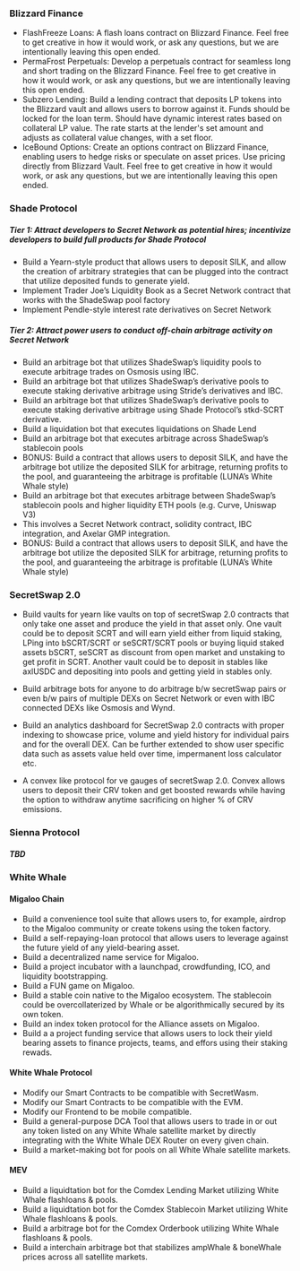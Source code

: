 ### Blizzard Finance

- FlashFreeze Loans: A flash loans contract on Blizzard Finance. Feel free to get creative in how it would work, or ask any questions, but we are intentionally leaving this open ended.
- PermaFrost Perpetuals: Develop a perpetuals contract for seamless long and short trading on the Blizzard Finance. Feel free to get creative in how it would work, or ask any questions, but we are intentionally leaving this open ended.
- Subzero Lending: Build a lending contract that deposits LP tokens into the Blizzard vault and allows users to borrow against it. Funds should be locked for the loan term. Should have dynamic interest rates based on collateral LP value. The rate starts at the lender's set amount and adjusts as collateral value changes, with a set floor. 
- IceBound Options: Create an options contract on Blizzard Finance, enabling users to hedge risks or speculate on asset prices. Use pricing directly from Blizzard Vault. Feel free to get creative in how it would work, or ask any questions, but we are intentionally leaving this open ended.

### Shade Protocol

##### Tier 1: Attract developers to Secret Network as potential hires; incentivize developers to build full products for Shade Protocol

- Build a Yearn-style product that allows users to deposit SILK, and allow the creation of arbitrary strategies that can be plugged into the contract that utilize deposited funds to generate yield.
- Implement Trader Joe’s Liquidity Book as a Secret Network contract that works with the ShadeSwap pool factory
- Implement Pendle-style interest rate derivatives on Secret Network

##### Tier 2: Attract power users to conduct off-chain arbitrage activity on Secret Network

- Build an arbitrage bot that utilizes ShadeSwap’s liquidity pools to execute arbitrage trades on Osmosis using IBC.
- Build an arbitrage bot that utilizes ShadeSwap’s derivative pools to execute staking derivative arbitrage using Stride’s derivatives and IBC.
- Build an arbitrage bot that utilizes ShadeSwap’s derivative pools to execute staking derivative arbitrage using Shade Protocol’s stkd-SCRT derivative.
- Build a liquidation bot that executes liquidations on Shade Lend
- Build an arbitrage bot that executes arbitrage across ShadeSwap’s stablecoin pools
- BONUS: Build a contract that allows users to deposit SILK, and have the arbitrage bot utilize the deposited SILK for arbitrage, returning profits to the pool, and guaranteeing the arbitrage is profitable (LUNA’s White Whale style)
- Build an arbitrage bot that executes arbitrage between ShadeSwap’s stablecoin pools and higher liquidity ETH pools (e.g. Curve, Uniswap V3)
- This involves a Secret Network contract, solidity contract, IBC integration, and Axelar GMP integration.
- BONUS: Build a contract that allows users to deposit SILK, and have the arbitrage bot utilize the deposited SILK for arbitrage, returning profits to the pool, and guaranteeing the arbitrage is profitable (LUNA’s White Whale style)

### SecretSwap 2.0

- Build vaults for yearn like vaults on top of secretSwap 2.0 contracts that only take one asset and produce the yield in that asset only. One vault could be to deposit SCRT and will earn yield either from liquid staking, LPing into bSCRT/SCRT or seSCRT/SCRT pools or buying liquid staked assets bSCRT, seSCRT as discount from open market and unstaking to get profit in SCRT. Another vault could be to deposit in stables like axlUSDC and depositing into pools and getting yield in stables only.

- Build arbitrage bots for anyone to do arbitrage b/w secretSwap pairs or even b/w pairs of multiple DEXs on Secret Network or even with IBC connected DEXs like Osmosis and Wynd.

- Build an analytics dashboard for SecretSwap 2.0 contracts with proper indexing to showcase price, volume and yield history for individual pairs and for the overall DEX. Can be further extended to show user specific data such as assets value held over time, impermanent loss calculator etc.

- A convex like protocol for ve gauges of secretSwap 2.0. Convex allows users to deposit their CRV token and get boosted rewards while having the option to withdraw anytime sacrificing on higher % of CRV emissions.

### Sienna Protocol

##### TBD

### White Whale

#### Migaloo Chain
- Build a convenience tool suite that allows users to, for example, airdrop to the Migaloo community or create tokens using the token factory.
- Build a self-repaying-loan protocol that allows users to leverage against the future yield of any yield-bearing asset.
- Build a decentralized name service for Migaloo.
- Build a project incubator with a launchpad, crowdfunding, ICO, and liquidity bootstrapping.
- Build a FUN game on Migaloo.
- Build a stable coin native to the Migaloo ecosystem. The stablecoin could be overcollaterized by Whale or be algorithmically secured by its own token.
- Build an index token protocol for the Alliance assets on Migaloo.
- Build a a project funding service that allows users to lock their yield bearing assets to finance projects, teams, and effors using their staking rewads.

#### White Whale Protocol
- Modify our Smart Contracts to be compatible with SecretWasm.
- Modify our Smart Contracts to be compatible with the EVM.
- Modify our Frontend to be mobile compatible.
- Build a general-purpose DCA Tool that allows users to trade in or out any token listed on any White Whale satellite market by directly integrating with the White Whale DEX Router on every given chain.
- Build a market-making bot for pools on all White Whale satellite markets.

#### MEV
- Build a liquidtation bot for the Comdex Lending Market utilizing White Whale flashloans & pools.
- Build a liquidtation bot for the Comdex Stablecoin Market utilizing White Whale flashloans & pools.
- Build a arbitrage bot for the Comdex Orderbook utilizing White Whale flashloans & pools.
- Build a interchain arbitrage bot that stabilizes ampWhale & boneWhale prices across all satellite markets.
